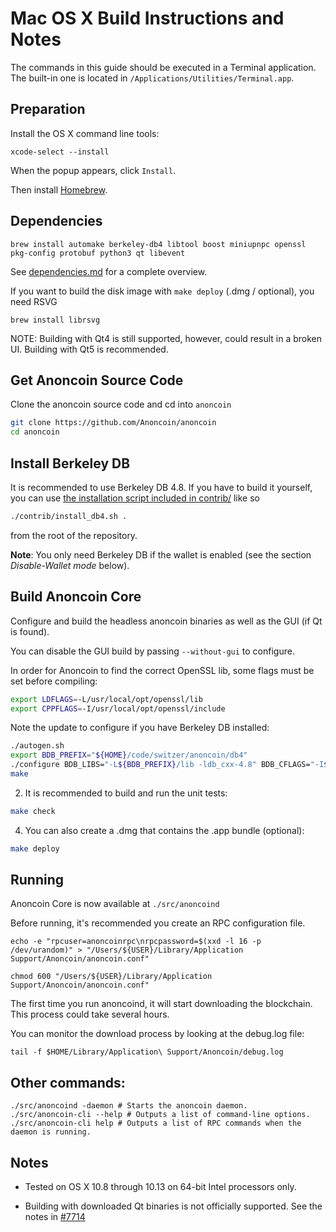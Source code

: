 Mac OS X Build Instructions and Notes
====================================
The commands in this guide should be executed in a Terminal application.
The built-in one is located in `/Applications/Utilities/Terminal.app`.

Preparation
-----------
Install the OS X command line tools:

`xcode-select --install`

When the popup appears, click `Install`.

Then install [Homebrew](https://brew.sh).

Dependencies
----------------------

    brew install automake berkeley-db4 libtool boost miniupnpc openssl pkg-config protobuf python3 qt libevent

See [dependencies.md](dependencies.md) for a complete overview.

If you want to build the disk image with `make deploy` (.dmg / optional), you need RSVG

    brew install librsvg

NOTE: Building with Qt4 is still supported, however, could result in a broken UI. Building with Qt5 is recommended.

Get Anoncoin Source Code
-----------
Clone the anoncoin source code and cd into `anoncoin`

```bash
git clone https://github.com/Anoncoin/anoncoin
cd anoncoin
```

Install Berkeley DB
-----------
It is recommended to use Berkeley DB 4.8. If you have to build it yourself,
you can use [the installation script included in contrib/](/contrib/install_db4.sh)
like so

```bash
./contrib/install_db4.sh .
```

from the root of the repository.

**Note**: You only need Berkeley DB if the wallet is enabled (see the section *Disable-Wallet mode* below).

Build Anoncoin Core
------------------------

Configure and build the headless anoncoin binaries as well as the GUI (if Qt is found).

You can disable the GUI build by passing `--without-gui` to configure.

In order for Anoncoin to find the correct OpenSSL lib, some flags must be set before compiling:

```bash
export LDFLAGS=-L/usr/local/opt/openssl/lib
export CPPFLAGS=-I/usr/local/opt/openssl/include
```

Note the update to configure if you have Berkeley DB installed:

```bash
./autogen.sh
export BDB_PREFIX="${HOME}/code/switzer/anoncoin/db4"
./configure BDB_LIBS="-L${BDB_PREFIX}/lib -ldb_cxx-4.8" BDB_CFLAGS="-I${BDB_PREFIX}/include"
make
```

2.  It is recommended to build and run the unit tests:

```bash
make check
```

4.  You can also create a .dmg that contains the .app bundle (optional):

```bash
make deploy
```

Running
-------

Anoncoin Core is now available at `./src/anoncoind`

Before running, it's recommended you create an RPC configuration file.

    echo -e "rpcuser=anoncoinrpc\nrpcpassword=$(xxd -l 16 -p /dev/urandom)" > "/Users/${USER}/Library/Application Support/Anoncoin/anoncoin.conf"

    chmod 600 "/Users/${USER}/Library/Application Support/Anoncoin/anoncoin.conf"

The first time you run anoncoind, it will start downloading the blockchain. This process could take several hours.

You can monitor the download process by looking at the debug.log file:

    tail -f $HOME/Library/Application\ Support/Anoncoin/debug.log

Other commands:
-------

    ./src/anoncoind -daemon # Starts the anoncoin daemon.
    ./src/anoncoin-cli --help # Outputs a list of command-line options.
    ./src/anoncoin-cli help # Outputs a list of RPC commands when the daemon is running.

Notes
-----

* Tested on OS X 10.8 through 10.13 on 64-bit Intel processors only.

* Building with downloaded Qt binaries is not officially supported. See the notes in [#7714](https://github.com/bitcoin/bitcoin/issues/7714)
